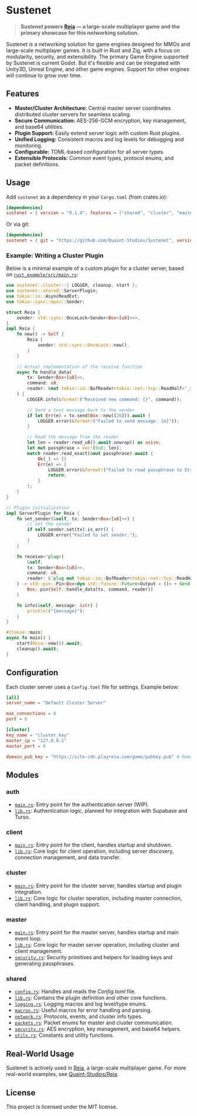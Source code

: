 # Sustenet

> **Sustenet powers [Reia](https://www.playreia.com) — a large-scale multiplayer game and the primary showcase for this networking solution.**

Sustenet is a networking solution for game engines designed for MMOs and large-scale multiplayer games. It is built in Rust and Zig, with a focus on modularity, security, and extensibility. The primary Game Engine supported by Sustenet is current Godot. But it's flexible and can be integrated with Unity3D, Unreal Engine, and other game engines. Support for other engines will continue to grow over time.

## Features

- **Master/Cluster Architecture:** Central master server coordinates distributed cluster servers for seamless scaling.
- **Secure Communication:** AES-256-GCM encryption, key management, and base64 utilities.
- **Plugin Support:** Easily extend server logic with custom Rust plugins.
- **Unified Logging:** Consistent macros and log levels for debugging and monitoring.
- **Configurable:** TOML-based configuration for all server types.
- **Extensible Protocols:** Common event types, protocol enums, and packet definitions.

## Usage

Add `sustenet` as a dependency in your `Cargo.toml` (from crates.io):

```toml
[dependencies]
sustenet = { version = "0.1.4", features = ["shared", "cluster", "master", "client", "full"] } # Choose your features
```

Or via git:

```toml
[dependencies]
sustenet = { git = "https://github.com/Quaint-Studios/Sustenet", version = "0.1.4", features = ["shared", "cluster", "master", "client", "full"] }
```

### Example: Writing a Cluster Plugin

Below is a minimal example of a custom plugin for a cluster server, based on [`rust_example/src/main.rs`](../../rust_example/src/main.rs):

```rust
use sustenet::cluster::{ LOGGER, cleanup, start };
use sustenet::shared::ServerPlugin;
use tokio::io::AsyncReadExt;
use tokio::sync::mpsc::Sender;

struct Reia {
    sender: std::sync::OnceLock<Sender<Box<[u8]>>>,
}
impl Reia {
    fn new() -> Self {
        Reia {
            sender: std::sync::OnceLock::new(),
        }
    }

    // Actual implementation of the receive function
    async fn handle_data(
        tx: Sender<Box<[u8]>>,
        command: u8,
        reader: &mut tokio::io::BufReader<tokio::net::tcp::ReadHalf<'_>>
    ) {
        LOGGER.info(&format!("Received new command: {}", command));

        // Send a test message back to the sender
        if let Err(e) = tx.send(Box::new([20])).await {
            LOGGER.error(&format!("Failed to send message. {e}"));
        }

        // Read the message from the reader
        let len = reader.read_u8().await.unwrap() as usize;
        let mut passphrase = vec![0u8; len];
        match reader.read_exact(&mut passphrase).await {
            Ok(_) => {}
            Err(e) => {
                LOGGER.error(&format!("Failed to read passphrase to String: {:?}", e));
                return;
            }
        };
    }
}

// Plugin initialization
impl ServerPlugin for Reia {
    fn set_sender(&self, tx: Sender<Box<[u8]>>) {
        // Set the sender
        if self.sender.set(tx).is_err() {
            LOGGER.error("Failed to set sender.");
        }
    }

    fn receive<'plug>(
        &self,
        tx: Sender<Box<[u8]>>,
        command: u8,
        reader: &'plug mut tokio::io::BufReader<tokio::net::tcp::ReadHalf<'_>>
    ) -> std::pin::Pin<Box<dyn std::future::Future<Output = ()> + Send + 'plug>> {
        Box::pin(Self::handle_data(tx, command, reader))
    }

    fn info(&self, message: &str) {
        println!("{message}");
    }
}

#[tokio::main]
async fn main() {
    start(Reia::new()).await;
    cleanup().await;
}

```

## Configuration

Each cluster server uses a `Config.toml` file for settings. Example below:

```toml
[all]
server_name = "Default Cluster Server"

max_connections = 0
port = 0

[cluster]
key_name = "cluster_key"
master_ip = "127.0.0.1"
master_port = 0

domain_pub_key = "https://site-cdn.playreia.com/game/pubkey.pub" # Remove this if you want to use the server's bandwidth to send a key to a user directly. | Currently does nothing.
```

## Modules

### auth
- [`main.rs`](../../rust/auth/src/main.rs): Entry point for the authentication server (WIP).
- [`lib.rs`](../../rust/auth/src/lib.rs): Authentication logic, planned for integration with Supabase and Turso.

### client
- [`main.rs`](../../rust/client/src/main.rs): Entry point for the client, handles startup and shutdown.
- [`lib.rs`](../../rust/client/src/lib.rs): Core logic for client operation, including server discovery, connection management, and data transfer.

### cluster
- [`main.rs`](../../rust/cluster/src/main.rs): Entry point for the cluster server, handles startup and plugin integration.
- [`lib.rs`](../../rust/cluster/src/lib.rs): Core logic for cluster operation, including master connection, client handling, and plugin support.

### master
- [`main.rs`](../../rust/master/src/main.rs): Entry point for the master server, handles startup and main event loop.
- [`lib.rs`](../../rust/master/src/lib.rs): Core logic for master server operation, including cluster and client management.
- [`security.rs`](../../rust/master/src/security.rs): Security primitives and helpers for loading keys and generating passphrases.

### shared
- [`config.rs`](../../rust/shared/src/config.rs): Handles and reads the *Config.toml* file.
- [`lib.rs`](../../rust/shared/src/lib.rs): Contains the plugin definition and other core functions.
- [`logging.rs`](../../rust/shared/src/logging.rs): Logging macros and log level/type enums.
- [`macros.rs`](../../rust/shared/src/macros.rs): Useful macros for error handling and parsing.
- [`network.rs`](../../rust/shared/src/network.rs): Protocols, events, and cluster info types.
- [`packets.rs`](../../rust/shared/src/packets.rs): Packet enums for master and cluster communication.
- [`security.rs`](../../rust/shared/src/security.rs): AES encryption, key management, and base64 helpers.
- [`utils.rs`](../../rust/shared/src/utils.rs): Constants and utility functions.

## Real-World Usage

Sustenet is actively used in [Reia](https://www.playreia.com), a large-scale multiplayer game. For more real-world examples, see [Quaint-Studios/Reia](https://github.com/Quaint-Studios/Reia).

## License

This project is licensed under the MIT license.